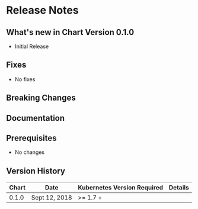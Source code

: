 # Release Notes

## What's new in Chart Version 0.1.0

- Initial Release

## Fixes

- No fixes

## Breaking Changes


## Documentation


## Prerequisites

- No changes

## Version History

| Chart | Date     | Kubernetes Version Required | Details |
| ----- | -------- | --------------------------- | ------- |
| 0.1.0 |Sept 12, 2018 |>= 1.7 +                     |         | 
